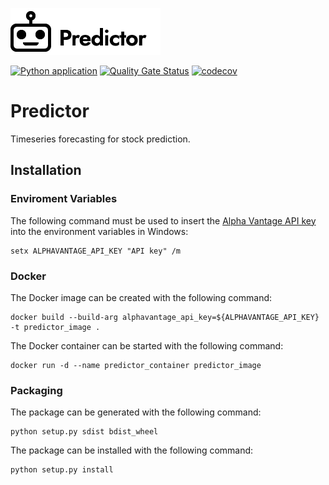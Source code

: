 ![logo](https://raw.githubusercontent.com/Asconius/media/master/predictor/logo.png)

[![Python application](https://github.com/Asconius/predictor/workflows/Python%20application/badge.svg)](https://github.com/Asconius/predictor/actions?query=workflow%3A%22Python+application%22)
[![Quality Gate Status](https://sonarcloud.io/api/project_badges/measure?project=Asconius_predictor&metric=alert_status)](https://sonarcloud.io/dashboard?id=Asconius_predictor)
[![codecov](https://codecov.io/gh/Asconius/predictor/branch/main/graph/badge.svg?token=7T01ZCVKNP)](https://codecov.io/gh/Asconius/predictor)

# Predictor

Timeseries forecasting for stock prediction.

## Installation

### Enviroment Variables

The following command must be used to insert the [Alpha Vantage API key][cb956311] into the environment variables in
Windows:

```batch
setx ALPHAVANTAGE_API_KEY "API key" /m
```

### Docker

The Docker image can be created with the following command:

```
docker build --build-arg alphavantage_api_key=${ALPHAVANTAGE_API_KEY} -t predictor_image .
```

The Docker container can be started with the following command:

```
docker run -d --name predictor_container predictor_image
```

### Packaging

The package can be generated with the following command:

```
python setup.py sdist bdist_wheel
```

The package can be installed with the following command:

```
python setup.py install
```

[cb956311]: https://www.alphavantage.co/support/#api-key "Alpha Vantage API key"